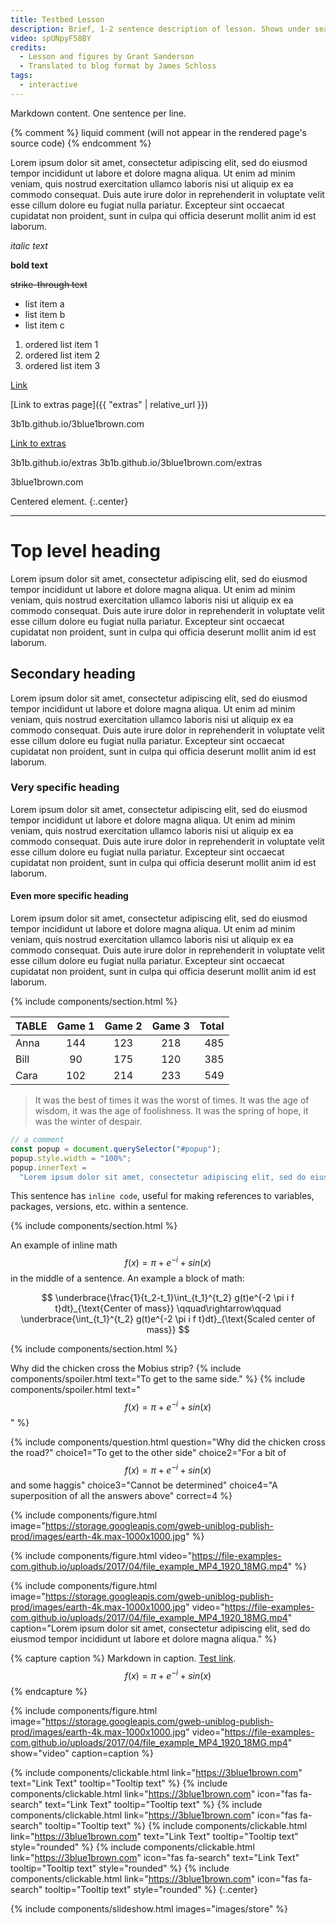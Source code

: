 ```yaml
---
title: Testbed Lesson
description: Brief, 1-2 sentence description of lesson. Shows under search results and elsewhere.
video: spUNpyF58BY
credits:
  - Lesson and figures by Grant Sanderson
  - Translated to blog format by James Schloss
tags:
  - interactive
---
```


Markdown content.
One sentence per line.

<!-- html comment (will appear in the rendered page's source code) -->

{% comment %}
liquid comment (will not appear in the rendered page's source code)
{% endcomment %}

Lorem ipsum dolor sit amet, consectetur adipiscing elit, sed do eiusmod tempor incididunt ut labore et dolore magna aliqua.
Ut enim ad minim veniam, quis nostrud exercitation ullamco laboris nisi ut aliquip ex ea commodo consequat.
Duis aute irure dolor in reprehenderit in voluptate velit esse cillum dolore eu fugiat nulla pariatur.
Excepteur sint occaecat cupidatat non proident, sunt in culpa qui officia deserunt mollit anim id est laborum.

_italic text_

**bold text**

~~strike-through text~~

- list item a
- list item b
- list item c

1. ordered list item 1
2. ordered list item 2
3. ordered list item 3

[Link](https://some-website.org/)

[Link to extras page]({{ "extras" | relative_url }})

3b1b.github.io/3blue1brown.com

[Link to extras](extras)

3b1b.github.io/extras
3b1b.github.io/3blue1brown.com/extras

3blue1brown.com

Centered element.
{:.center}

---

# Top level heading

Lorem ipsum dolor sit amet, consectetur adipiscing elit, sed do eiusmod tempor incididunt ut labore et dolore magna aliqua.
Ut enim ad minim veniam, quis nostrud exercitation ullamco laboris nisi ut aliquip ex ea commodo consequat.
Duis aute irure dolor in reprehenderit in voluptate velit esse cillum dolore eu fugiat nulla pariatur.
Excepteur sint occaecat cupidatat non proident, sunt in culpa qui officia deserunt mollit anim id est laborum.

## Secondary heading

Lorem ipsum dolor sit amet, consectetur adipiscing elit, sed do eiusmod tempor incididunt ut labore et dolore magna aliqua.
Ut enim ad minim veniam, quis nostrud exercitation ullamco laboris nisi ut aliquip ex ea commodo consequat.
Duis aute irure dolor in reprehenderit in voluptate velit esse cillum dolore eu fugiat nulla pariatur.
Excepteur sint occaecat cupidatat non proident, sunt in culpa qui officia deserunt mollit anim id est laborum.

### Very specific heading

Lorem ipsum dolor sit amet, consectetur adipiscing elit, sed do eiusmod tempor incididunt ut labore et dolore magna aliqua.
Ut enim ad minim veniam, quis nostrud exercitation ullamco laboris nisi ut aliquip ex ea commodo consequat.
Duis aute irure dolor in reprehenderit in voluptate velit esse cillum dolore eu fugiat nulla pariatur.
Excepteur sint occaecat cupidatat non proident, sunt in culpa qui officia deserunt mollit anim id est laborum.

#### Even more specific heading

Lorem ipsum dolor sit amet, consectetur adipiscing elit, sed do eiusmod tempor incididunt ut labore et dolore magna aliqua.
Ut enim ad minim veniam, quis nostrud exercitation ullamco laboris nisi ut aliquip ex ea commodo consequat.
Duis aute irure dolor in reprehenderit in voluptate velit esse cillum dolore eu fugiat nulla pariatur.
Excepteur sint occaecat cupidatat non proident, sunt in culpa qui officia deserunt mollit anim id est laborum.

{% include components/section.html %}

| TABLE | Game 1 | Game 2 | Game 3 | Total |
| :---- | :----: | :----: | :----: | ----: |
| Anna  |  144   |  123   |  218   |   485 |
| Bill  |   90   |  175   |  120   |   385 |
| Cara  |  102   |  214   |  233   |   549 |

> It was the best of times it was the worst of times.
> It was the age of wisdom, it was the age of foolishness.
> It was the spring of hope, it was the winter of despair.

```javascript
// a comment
const popup = document.querySelector("#popup");
popup.style.width = "100%";
popup.innerText =
  "Lorem ipsum dolor sit amet, consectetur adipiscing elit, sed do eiusmod tempor incididunt ut labore et dolore magna aliqua.";
```

This sentence has `inline code`, useful for making references to variables, packages, versions, etc. within a sentence.

{% include components/section.html %}

An example of inline math $$f(x) = \pi + e^{-i} + sin(x)$$ in the middle of a sentence.
An example a block of math:

$$
\underbrace{\frac{1}{t_2-t_1}\int_{t_1}^{t_2} g(t)e^{-2 \pi i f t}dt}_{\text{Center of mass}}
\qquad\rightarrow\qquad
\underbrace{\int_{t_1}^{t_2} g(t)e^{-2 \pi i f t}dt}_{\text{Scaled center of mass}}
$$

<!-- section break component -->

{% include components/section.html %}


<!-- spoiler component -->

Why did the chicken cross the Mobius strip? {% include components/spoiler.html text="To get to the same side." %}
{% include components/spoiler.html text="$$f(x) = \pi + e^{-i} + sin(x)$$" %}

<!-- question component -->

{%
  include components/question.html
  question="Why did the chicken cross the road?"
  choice1="To get to the other side"
  choice2="For a bit of $$f(x) = \pi + e^{-i} + sin(x)$$ and some haggis"
  choice3="Cannot be determined"
  choice4="A superposition of all the answers above"
  correct=4
%}

<!-- figure with image and/or video, and caption -->

{% include components/figure.html image="https://storage.googleapis.com/gweb-uniblog-publish-prod/images/earth-4k.max-1000x1000.jpg" %}

{% include components/figure.html video="https://file-examples-com.github.io/uploads/2017/04/file_example_MP4_1920_18MG.mp4" %}

{% include components/figure.html image="https://storage.googleapis.com/gweb-uniblog-publish-prod/images/earth-4k.max-1000x1000.jpg" video="https://file-examples-com.github.io/uploads/2017/04/file_example_MP4_1920_18MG.mp4" caption="Lorem ipsum dolor sit amet, consectetur adipiscing elit, sed do eiusmod tempor incididunt ut labore et dolore magna aliqua." %}

{% capture caption %}
Markdown in caption.
[Test link](https://google.com/).
$$f(x) = \pi + e^{-i} + sin(x)$$
{% endcapture %}

{% include components/figure.html image="https://storage.googleapis.com/gweb-uniblog-publish-prod/images/earth-4k.max-1000x1000.jpg" video="https://file-examples-com.github.io/uploads/2017/04/file_example_MP4_1920_18MG.mp4" show="video" caption=caption %}

<!-- clickable (link or button) with icon and/or text -->

{% include components/clickable.html link="https://3blue1brown.com" text="Link Text" tooltip="Tooltip text" %}
{% include components/clickable.html link="https://3blue1brown.com" icon="fas fa-search" text="Link Text" tooltip="Tooltip text" %}
{% include components/clickable.html link="https://3blue1brown.com" icon="fas fa-search" tooltip="Tooltip text" %}
{% include components/clickable.html link="https://3blue1brown.com" text="Link Text" tooltip="Tooltip text" style="rounded" %}
{% include components/clickable.html link="https://3blue1brown.com" icon="fas fa-search" text="Link Text" tooltip="Tooltip text" style="rounded" %}
{% include components/clickable.html link="https://3blue1brown.com" icon="fas fa-search" tooltip="Tooltip text" style="rounded" %}
{:.center}

<!-- slideshow component -->

{% include components/slideshow.html images="images/store" %}
